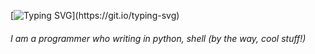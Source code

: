[![Typing SVG](https://readme-typing-svg.herokuapp.com?font=Consolas&pause=1000&color=F76B04&center=false&width=435&lines=Hello!)](https://git.io/typing-svg)
###### I am a programmer who writing in python, shell (by the way, cool stuff!)
###### 
###### 
###### 


